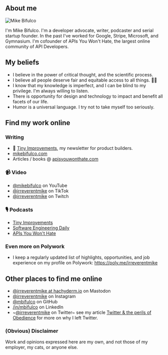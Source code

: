## About me

![Mike Bifulco](https://github.com/mbifulco/mbifulco/blob/main/banner.jpeg?raw=true)

I'm Mike Bifulco. I'm a developer advocate, writer, podcaster and serial startup founder. In the past I've worked for Google, Stripe, Microsoft, and Gymnasium. I'm cofounder of APIs You Won't Hate, the largest online community of API Developers.

## My beliefs

- I believe in the power of critical thought, and the scientific process.
- I believe all people deserve fair and equitable access to all things. 🏳️‍🌈
- I know that my knowledge is imperfect, and I can be blind to my privilege. I'm always willing to listen.
- There is opportunity for design and technology to impact and benefit all facets of our life.
- Humor is a universal language. I try not to take myself too seriously.


## Find my work online

### Writing
- 💌 [Tiny Improvements](https://mikebifulco.com/newsletter), my newsletter for product builders.
- [mikebifulco.com](https://mikebifulco.com)
- Articles / books  @ [apisyouwonthate.com](https://apisyouwonthate.com)

### 📹 Video 
- [@mikebifulco](https://youtube.com/@mikebifulco) on YouTube
- [@irreverentmike](https://tiktok.com/@irreverentmike) on TikTok
- [@irreverentmike](https://www.twitch.tv/irreverentmike) on Twitch

### 🎙️ Podcasts
- [Tiny Improvements](https://mikebifulco.com/podcast)
- [Software Engineering Daily](https://softwareengineeringdaily.com/)
- [APIs You Won't Hate](https://apisyouwonthate.com/podcast)


### Even more on Polywork

- I keep a regularly updated list of highlights, opportunities, and job experience on my profile on Polywork: https://poly.me/irreverentmike

## Other places to find me online

- <a rel="me" href="https://hachyderm.io/@irreverentmike">@irreverentmike at hachyderm.io</a> on Mastodon
- [@irreverentmike](http://instagram.com/irreverentmike) on Instagram
- [@mbifulco](https://github.com/mbifulco) on GitHub
- [/in/mbifulco](https://linkedin.com/in/mbifulco) on LinkedIn
- ~[@irreverentmike](https://twitter.com/irreverentmike) on Twitter~ see my article [Twitter & the perils of Obedience](https://mikebifulco.com/posts/twitter-and-the-perils-of-obedience) for more on why I left Twitter.

### (Obvious) Disclaimer

Work and opinions expressed here are my own, and not those of my employer, my cats, or anyone else.
